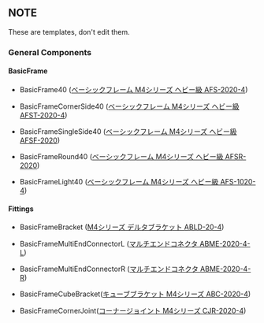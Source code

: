 ## NOTE

These are templates, don't edit them.

### General Components

#### BasicFrame

- BasicFrame40 ([ベーシックフレーム M4シリーズ ヘビー級 AFS-2020-4](https://jp.misumi-ec.com/vona2/detail/221005477019/?KWSearch=%e3%83%99%e3%83%bc%e3%82%b7%e3%83%83%e3%82%af%e3%83%95%e3%83%ac%e3%83%bc%e3%83%a0%20M4%e3%82%b7%e3%83%aa%e3%83%bc%e3%82%ba&searchFlow=results2products))
- BasicFrameCornerSide40 ([ベーシックフレーム M4シリーズ ヘビー級 AFST-2020-4](https://jp.misumi-ec.com/vona2/detail/221005477121/?PNSearch=AFST-2020-4&HissuCode=AFST-2020-4&searchFlow=suggest2products&Keyword=AFST-2020-4))

- BasicFrameSingleSide40 ([ベーシックフレーム M4シリーズ ヘビー級 AFSF-2020](https://jp.misumi-ec.com/vona2/detail/221005477086/?KWSearch=AFSF%202020-4&searchFlow=results2products))

- BasicFrameRound40 ([ベーシックフレーム M4シリーズ ヘビー級 AFSR-2020](https://jp.misumi-ec.com/vona2/detail/221005477109/?KWSearch=AFSR%202020-4&searchFlow=results2products))

- BasicFrameLight40 ([ベーシックフレーム M4シリーズ ヘビー級 AFS-1020-4](https://jp.misumi-ec.com/vona2/detail/221005476984/))

#### Fittings

- BasicFrameBracket ([M4シリーズ デルタブラケット ABLD-20-4](https://jp.misumi-ec.com/vona2/detail/221005480743/?KWSearch=ABLD&searchFlow=results2products))

- BasicFrameMultiEndConnectorL ([マルチエンドコネクタ ABME-2020-4-L](https://jp.misumi-ec.com/vona2/detail/221005479910/?HissuCode=ABME-2020-4-L&searchui_combo_shown=true))

- BasicFrameMultiEndConnectorR ([マルチエンドコネクタ ABME-2020-4-R](https://jp.misumi-ec.com/vona2/detail/221005479910/?HissuCode=ABME-2020-4-R&searchui_combo_shown=true))

- BasicFrameCubeBracket([キューブブラケット M4シリーズ ABC-2020-4](https://jp.misumi-ec.com/vona2/detail/221005481597/?HissuCode=ABC-2020-4))

- BasicFrameCornerJoint([コーナージョイント M4シリーズ CJR-2020-4](https://jp.misumi-ec.com/vona2/detail/221005481654/?PNSearch=CJR-2020-4&HissuCode=CJR-2020-4&searchFlow=suggest2products&Keyword=CJR-2020-4))
